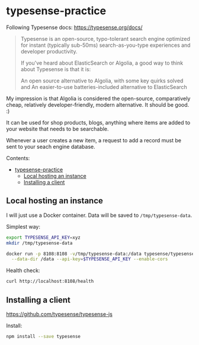 # typesense-practice

Following Typesense docs: https://typesense.org/docs/

> Typesense is an open-source, typo-tolerant search engine optimized for instant (typically sub-50ms) search-as-you-type experiences and developer productivity.
>
> If you've heard about ElasticSearch or Algolia, a good way to think about Typesense is that it is:
>
>    An open source alternative to Algolia, with some key quirks solved and
>    An easier-to-use batteries-included alternative to ElasticSearch

My impression is that Algolia is considered the open-source, comparatively cheap, relatively developer-friendly, modern alternative. It should be good. :)

It can be used for shop products, blogs, anything where items are added to your website that needs to be searchable.

Whenever a user creates a new item, a request to add a record must be sent to your seach engine database.

Contents:
- [typesense-practice](#typesense-practice)
  - [Local hosting an instance](#local-hosting-an-instance)
  - [Installing a client](#installing-a-client)

## Local hosting an instance

I will just use a Docker container. Data will be saved to `/tmp/typesense-data`.

Simplest way:
```bash
export TYPESENSE_API_KEY=xyz
mkdir /tmp/typesense-data

docker run -p 8108:8108 -v/tmp/typesense-data:/data typesense/typesense:0.23.1 \
  --data-dir /data --api-key=$TYPESENSE_API_KEY --enable-cors
```

Health check:
```bash
curl http://localhost:8108/health
```

## Installing a client

https://github.com/typesense/typesense-js

Install:
```bash
npm install --save typesense
```
